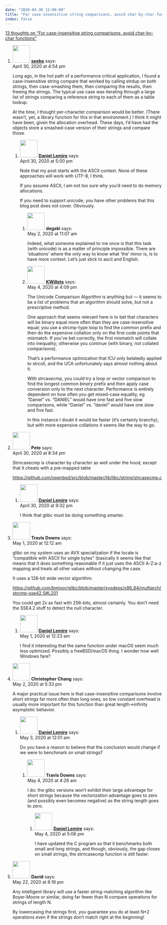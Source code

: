 ```yaml
---
date: "2020-04-30 12:00:00"
title: "For case-insensitive string comparisons, avoid char-by-char functions"
index: false
---
```


[13 thoughts on &ldquo;For case-insensitive string comparisons, avoid char-by-char functions&rdquo;](/lemire/blog/2020/04-30-for-case-insensitive-string-comparisons-avoid-char-by-char-functions)

<ol class="comment-list">
<li id="comment-503611" class="comment even thread-even depth-1 parent">
<div class="comment-author vcard">
<img alt src="https://secure.gravatar.com/avatar/b8cfd5ec0f88bf5b5f2eedda7d1a0746?s=56&#038;d=mm&#038;r=g" srcset="https://secure.gravatar.com/avatar/b8cfd5ec0f88bf5b5f2eedda7d1a0746?s=112&#038;d=mm&#038;r=g 2x" class="avatar avatar-56 photo" height="56" width="56" decoding="async" /> <b class="fn"><a href="https://seebs.net/log" class="url" rel="ugc external nofollow">seebs</a></b> <span class="says">says:</span> </div>
<div class="comment-metadata"><time datetime="2020-04-30T16:54:24+00:00">April 30, 2020 at 4:54 pm</time></a> </div>
<div class="comment-content">
<p>Long ago, in the hot path of a performance critical application, I found a case-insensitive string compare that worked by calling strdup on both strings, then case-smashing them, then comparing the results, then freeing the strings. The typical use case was iterating through a large list of strings comparing a reference string to each of them as a table lookup.</p>
<p>At the time, I thought per-character comparison would be better. (There wasn&rsquo;t, yet, a library function for this in that environment.) I think it might have been, given the allocation overhead. These days, I&rsquo;d have had the objects store a smashed-case version of their strings and compare those.</p>
</div>
<ol class="children">
<li id="comment-503612" class="comment byuser comment-author-lemire bypostauthor odd alt depth-2 parent">
<div class="comment-author vcard">
<img alt src="https://secure.gravatar.com/avatar/2ca999bef9535950f5b84281a4dab006?s=56&#038;d=mm&#038;r=g" srcset="https://secure.gravatar.com/avatar/2ca999bef9535950f5b84281a4dab006?s=112&#038;d=mm&#038;r=g 2x" class="avatar avatar-56 photo" height="56" width="56" decoding="async" /> <b class="fn"><a href="https://lemire.me/en/" class="url" rel="ugc">Daniel Lemire</a></b> <span class="says">says:</span> </div>
<div class="comment-metadata"><time datetime="2020-04-30T17:00:05+00:00">April 30, 2020 at 5:00 pm</time></a> </div>
<div class="comment-content">
<p>Note that my post starts with the ASCII context. None of these approaches will work with UTF-8, I think.</p>
<p>If you assume ASCII, I am not too sure why you&rsquo;d need to do memory allocations.</p>
<p>If you need to support unicode, you have other problems that this blog post does not cover. Obviously.</p>
</div>
<ol class="children">
<li id="comment-503913" class="comment even depth-3">
<div class="comment-author vcard">
<img alt src="https://secure.gravatar.com/avatar/0e1ea3874530809f31d47b3930a261dd?s=56&#038;d=mm&#038;r=g" srcset="https://secure.gravatar.com/avatar/0e1ea3874530809f31d47b3930a261dd?s=112&#038;d=mm&#038;r=g 2x" class="avatar avatar-56 photo" height="56" width="56" loading="lazy" decoding="async" /> <b class="fn">degski</b> <span class="says">says:</span> </div>
<div class="comment-metadata"><time datetime="2020-05-02T11:07:22+00:00">May 2, 2020 at 11:07 am</time></a> </div>
<div class="comment-content">
<p>Indeed, what someone explained to me once is that this task (with unicode) is as a matter of principle impossible. There are &lsquo;situations&rsquo; where the only way to know what &lsquo;the&rsquo; minor is, is to have more context. Let&rsquo;s just stick to ascii and English.</p>
</div>
</li>
<li id="comment-504357" class="comment odd alt depth-3">
<div class="comment-author vcard">
<img alt src="https://secure.gravatar.com/avatar/331059294e89906fef3d785f06820025?s=56&#038;d=mm&#038;r=g" srcset="https://secure.gravatar.com/avatar/331059294e89906fef3d785f06820025?s=112&#038;d=mm&#038;r=g 2x" class="avatar avatar-56 photo" height="56" width="56" loading="lazy" decoding="async" /> <b class="fn"><a href="https://github.com/KWillets/" class="url" rel="ugc external nofollow">KWillets</a></b> <span class="says">says:</span> </div>
<div class="comment-metadata"><time datetime="2020-05-04T16:09:08+00:00">May 4, 2020 at 4:09 pm</time></a> </div>
<div class="comment-content">
<p>The Unicode Comparison Algorithm is anything but &#8212; it seems to be a list of problems that an algorithm should solve, but not a prescriptive method.</p>
<p>One approach that seems relevant here is to bet that characters will be binary equal more often than they are case-insensitive equal; you use a strcmp-type loop to find the common prefix and then do the expensive collation only on the first code points that mismatch. If you&rsquo;ve bet correctly, the first mismatch will collate into inequality; otherwise you continue (with binary, not collated comparisons).</p>
<p>That&rsquo;s a performance optimization that ICU only belatedly applied to strcoll, and the UCA unfortunately says almost nothing about it.</p>
<p>With strcasecmp, you could try a loop or vector comparison to find the longest common <em>binary</em> prefix and then apply case conversion only to the next character. Performance is entirely dependent on how often you get mixed-case equality, eg &ldquo;Daniel&rdquo; vs. &ldquo;DANIEL&rdquo; would have one fast and five slow comparisons, while &ldquo;Daniel&rdquo; vs. &ldquo;daniel&rdquo; would have one slow and five fast.</p>
<p>In this instance I doubt it would be faster (it&rsquo;s certainly branchy), but with more expensive collations it seems like the way to go.</p>
</div>
</li>
</ol>
</li>
</ol>
</li>
<li id="comment-503638" class="comment even thread-odd thread-alt depth-1 parent">
<div class="comment-author vcard">
<img alt src="https://secure.gravatar.com/avatar/8f8ff21a67437febebc70afd19364e95?s=56&#038;d=mm&#038;r=g" srcset="https://secure.gravatar.com/avatar/8f8ff21a67437febebc70afd19364e95?s=112&#038;d=mm&#038;r=g 2x" class="avatar avatar-56 photo" height="56" width="56" loading="lazy" decoding="async" /> <b class="fn">Pete</b> <span class="says">says:</span> </div>
<div class="comment-metadata"><time datetime="2020-04-30T20:34:35+00:00">April 30, 2020 at 8:34 pm</time></a> </div>
<div class="comment-content">
<p>Strncasecmp is character by character as well under the hood, except that it cheats with a pre-mapped table</p>
<p><a href="https://github.com/openbsd/src/blob/master/lib/libc/string/strcasecmp.c" rel="nofollow ugc">https://github.com/openbsd/src/blob/master/lib/libc/string/strcasecmp.c</a></p>
</div>
<ol class="children">
<li id="comment-503642" class="comment byuser comment-author-lemire bypostauthor odd alt depth-2">
<div class="comment-author vcard">
<img alt src="https://secure.gravatar.com/avatar/2ca999bef9535950f5b84281a4dab006?s=56&#038;d=mm&#038;r=g" srcset="https://secure.gravatar.com/avatar/2ca999bef9535950f5b84281a4dab006?s=112&#038;d=mm&#038;r=g 2x" class="avatar avatar-56 photo" height="56" width="56" loading="lazy" decoding="async" /> <b class="fn"><a href="https://lemire.me/en/" class="url" rel="ugc">Daniel Lemire</a></b> <span class="says">says:</span> </div>
<div class="comment-metadata"><time datetime="2020-04-30T21:32:23+00:00">April 30, 2020 at 9:32 pm</time></a> </div>
<div class="comment-content">
<p>I think that glibc must be doing something smarter.</p>
</div>
</li>
</ol>
</li>
<li id="comment-503653" class="comment even thread-even depth-1 parent">
<div class="comment-author vcard">
<img alt src="https://secure.gravatar.com/avatar/c6937532928911c0dae3c9c89b658c09?s=56&#038;d=mm&#038;r=g" srcset="https://secure.gravatar.com/avatar/c6937532928911c0dae3c9c89b658c09?s=112&#038;d=mm&#038;r=g 2x" class="avatar avatar-56 photo" height="56" width="56" loading="lazy" decoding="async" /> <b class="fn">Travis Downs</b> <span class="says">says:</span> </div>
<div class="comment-metadata"><time datetime="2020-05-01T00:12:31+00:00">May 1, 2020 at 12:12 am</time></a> </div>
<div class="comment-content">
<p>glibc on my system uses an AVX specialization if the locale is &ldquo;compatible with ASCII for single bytes&rdquo; (basically it seems like that means that it does something reasonable if it just uses the ASCII A-Z:a-z mapping and treats all other values without changing the case.</p>
<p>It uses a 128-bit wide vector algorithm:</p>
<p><a href="https://github.com/bminor/glibc/blob/master/sysdeps/x86_64/multiarch/strcmp-sse42.S#L201" rel="nofollow ugc">https://github.com/bminor/glibc/blob/master/sysdeps/x86_64/multiarch/strcmp-sse42.S#L201</a></p>
<p>You could get 2x as fast with 256-bits, almost certainly. You don&rsquo;t need the SSE4.2 stuff to detect the null character.</p>
</div>
<ol class="children">
<li id="comment-503655" class="comment byuser comment-author-lemire bypostauthor odd alt depth-2">
<div class="comment-author vcard">
<img alt src="https://secure.gravatar.com/avatar/2ca999bef9535950f5b84281a4dab006?s=56&#038;d=mm&#038;r=g" srcset="https://secure.gravatar.com/avatar/2ca999bef9535950f5b84281a4dab006?s=112&#038;d=mm&#038;r=g 2x" class="avatar avatar-56 photo" height="56" width="56" loading="lazy" decoding="async" /> <b class="fn"><a href="https://lemire.me/en/" class="url" rel="ugc">Daniel Lemire</a></b> <span class="says">says:</span> </div>
<div class="comment-metadata"><time datetime="2020-05-01T00:23:35+00:00">May 1, 2020 at 12:23 am</time></a> </div>
<div class="comment-content">
<p>I find it interesting that the same function under macOS seem much less optimized. Possibly a freeBSD/macOS thing. I wonder how well Windows fare?</p>
</div>
</li>
</ol>
</li>
<li id="comment-503945" class="comment even thread-odd thread-alt depth-1 parent">
<div class="comment-author vcard">
<img alt src="https://secure.gravatar.com/avatar/2fb1d0febf487a1d0b6ece2ff02affaa?s=56&#038;d=mm&#038;r=g" srcset="https://secure.gravatar.com/avatar/2fb1d0febf487a1d0b6ece2ff02affaa?s=112&#038;d=mm&#038;r=g 2x" class="avatar avatar-56 photo" height="56" width="56" loading="lazy" decoding="async" /> <b class="fn">Christopher Chang</b> <span class="says">says:</span> </div>
<div class="comment-metadata"><time datetime="2020-05-02T17:33:53+00:00">May 2, 2020 at 5:33 pm</time></a> </div>
<div class="comment-content">
<p>A major practical issue here is that case-insensitive comparisons involve short strings far more often than long ones, so low constant overhead is usually more important for this function than great length-&gt;infinity asymptotic behavior.</p>
</div>
<ol class="children">
<li id="comment-503982" class="comment byuser comment-author-lemire bypostauthor odd alt depth-2 parent">
<div class="comment-author vcard">
<img alt src="https://secure.gravatar.com/avatar/2ca999bef9535950f5b84281a4dab006?s=56&#038;d=mm&#038;r=g" srcset="https://secure.gravatar.com/avatar/2ca999bef9535950f5b84281a4dab006?s=112&#038;d=mm&#038;r=g 2x" class="avatar avatar-56 photo" height="56" width="56" loading="lazy" decoding="async" /> <b class="fn"><a href="https://lemire.me/en/" class="url" rel="ugc">Daniel Lemire</a></b> <span class="says">says:</span> </div>
<div class="comment-metadata"><time datetime="2020-05-03T00:01:13+00:00">May 3, 2020 at 12:01 am</time></a> </div>
<div class="comment-content">
<p>Do you have a reason to believe that the conclusion would change if we were to benchmark on small strings?</p>
</div>
<ol class="children">
<li id="comment-504206" class="comment even depth-3 parent">
<div class="comment-author vcard">
<img alt src="https://secure.gravatar.com/avatar/c6937532928911c0dae3c9c89b658c09?s=56&#038;d=mm&#038;r=g" srcset="https://secure.gravatar.com/avatar/c6937532928911c0dae3c9c89b658c09?s=112&#038;d=mm&#038;r=g 2x" class="avatar avatar-56 photo" height="56" width="56" loading="lazy" decoding="async" /> <b class="fn">Travis Downs</b> <span class="says">says:</span> </div>
<div class="comment-metadata"><time datetime="2020-05-04T04:26:33+00:00">May 4, 2020 at 4:26 am</time></a> </div>
<div class="comment-content">
<p>I do: the glibc versions won&rsquo;t exhibit their large advantage for short strings because the vectorization advantage goes to zero (and possibly even becomes negative) as the string length goes to zero.</p>
</div>
<ol class="children">
<li id="comment-504381" class="comment byuser comment-author-lemire bypostauthor odd alt depth-4">
<div class="comment-author vcard">
<img alt src="https://secure.gravatar.com/avatar/2ca999bef9535950f5b84281a4dab006?s=56&#038;d=mm&#038;r=g" srcset="https://secure.gravatar.com/avatar/2ca999bef9535950f5b84281a4dab006?s=112&#038;d=mm&#038;r=g 2x" class="avatar avatar-56 photo" height="56" width="56" loading="lazy" decoding="async" /> <b class="fn"><a href="https://lemire.me/en/" class="url" rel="ugc">Daniel Lemire</a></b> <span class="says">says:</span> </div>
<div class="comment-metadata"><time datetime="2020-05-04T17:06:14+00:00">May 4, 2020 at 5:06 pm</time></a> </div>
<div class="comment-content">
<p>I have updated the C program so that it benchmarks both small and long strings, and though, obviously, the gap closes on small strings, the strncasecmp function is still faster.</p>
</div>
</li>
</ol>
</li>
</ol>
</li>
</ol>
</li>
<li id="comment-518376" class="comment even thread-even depth-1">
<div class="comment-author vcard">
<img alt src="https://secure.gravatar.com/avatar/eca51f4b3bd00462ae5934f1476c6c7b?s=56&#038;d=mm&#038;r=g" srcset="https://secure.gravatar.com/avatar/eca51f4b3bd00462ae5934f1476c6c7b?s=112&#038;d=mm&#038;r=g 2x" class="avatar avatar-56 photo" height="56" width="56" loading="lazy" decoding="async" /> <b class="fn">David</b> <span class="says">says:</span> </div>
<div class="comment-metadata"><time datetime="2020-05-22T20:16:45+00:00">May 22, 2020 at 8:16 pm</time></a> </div>
<div class="comment-content">
<p>Any intelligent library will use a faster string-matching algorithm like Boyer-Moore or similar, doing far fewer than N compare operations for strings of length N.</p>
<p>By lowercasing the strings first, you guarantee you do at least N*2 operations even if the strings don&rsquo;t match right at the beginning!</p>
</div>
</li>
</ol>
